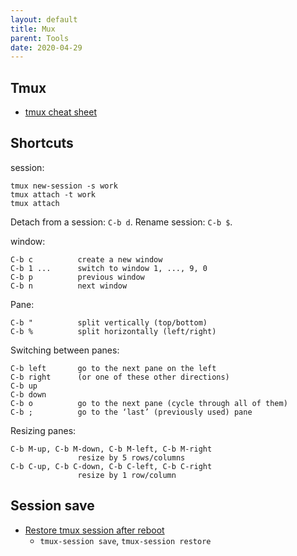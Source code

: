 ```yaml
---
layout: default
title: Mux
parent: Tools
date: 2020-04-29
---
```


## Tmux

- [tmux cheat sheet](https://gist.github.com/andreyvit/2921703)

## Shortcuts

session:

	tmux new-session -s work
    tmux attach -t work
    tmux attach

Detach from a session: `C-b d`.
Rename session: `C-b $`.

window:

    C-b c          create a new window
    C-b 1 ...      switch to window 1, ..., 9, 0
    C-b p          previous window
    C-b n          next window

Pane:

    C-b "          split vertically (top/bottom)
    C-b %          split horizontally (left/right)

Switching between panes:

    C-b left       go to the next pane on the left
    C-b right      (or one of these other directions)
    C-b up
    C-b down
    C-b o          go to the next pane (cycle through all of them)
    C-b ;          go to the ‘last’ (previously used) pane

Resizing panes:

    C-b M-up, C-b M-down, C-b M-left, C-b M-right
                   resize by 5 rows/columns
    C-b C-up, C-b C-down, C-b C-left, C-b C-right
                   resize by 1 row/column

## Session save

- [Restore tmux session after reboot](https://superuser.com/a/615716)
  - `tmux-session save`, `tmux-session restore`

